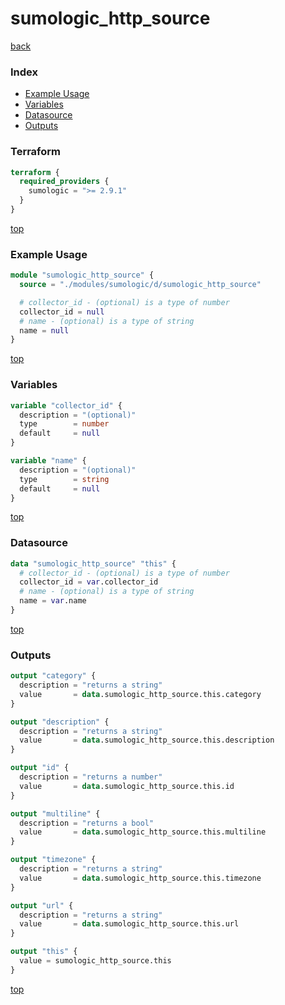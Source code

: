 # sumologic_http_source

[back](../sumologic.md)

### Index

- [Example Usage](#example-usage)
- [Variables](#variables)
- [Datasource](#datasource)
- [Outputs](#outputs)

### Terraform

```terraform
terraform {
  required_providers {
    sumologic = ">= 2.9.1"
  }
}
```

[top](#index)

### Example Usage

```terraform
module "sumologic_http_source" {
  source = "./modules/sumologic/d/sumologic_http_source"

  # collector_id - (optional) is a type of number
  collector_id = null
  # name - (optional) is a type of string
  name = null
}
```

[top](#index)

### Variables

```terraform
variable "collector_id" {
  description = "(optional)"
  type        = number
  default     = null
}

variable "name" {
  description = "(optional)"
  type        = string
  default     = null
}
```

[top](#index)

### Datasource

```terraform
data "sumologic_http_source" "this" {
  # collector_id - (optional) is a type of number
  collector_id = var.collector_id
  # name - (optional) is a type of string
  name = var.name
}
```

[top](#index)

### Outputs

```terraform
output "category" {
  description = "returns a string"
  value       = data.sumologic_http_source.this.category
}

output "description" {
  description = "returns a string"
  value       = data.sumologic_http_source.this.description
}

output "id" {
  description = "returns a number"
  value       = data.sumologic_http_source.this.id
}

output "multiline" {
  description = "returns a bool"
  value       = data.sumologic_http_source.this.multiline
}

output "timezone" {
  description = "returns a string"
  value       = data.sumologic_http_source.this.timezone
}

output "url" {
  description = "returns a string"
  value       = data.sumologic_http_source.this.url
}

output "this" {
  value = sumologic_http_source.this
}
```

[top](#index)